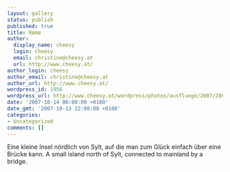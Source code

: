 ```yaml
---
layout: gallery
status: publish
published: true
title: Rømø
author:
  display_name: cheesy
  login: cheesy
  email: christine@cheesy.at
  url: http://www.cheesy.at/
author_login: cheesy
author_email: christine@cheesy.at
author_url: http://www.cheesy.at/
wordpress_id: 1956
wordpress_url: http://www.cheesy.at/wordpress/photos/ausfluege/2007/2007-10-13/romo/
date: '2007-10-14 00:00:00 +0100'
date_gmt: '2007-10-13 22:00:00 +0100'
categories:
- Uncategorized
comments: []
---
```

<!--:de-->Eine kleine Insel nördlich von Sylt, auf die man zum Glück einfach über eine Brücke kann.
<!--:--><!--:en-->A small island north of Sylt, connected to mainland by a bridge.
<!--:-->
